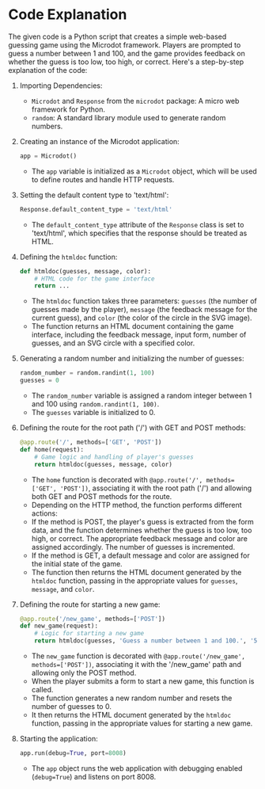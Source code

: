 # Code Explanation

The given code is a Python script that creates a simple web-based guessing game using the Microdot framework. Players are prompted to guess a number between 1 and 100, and the game provides feedback on whether the guess is too low, too high, or correct. Here's a step-by-step explanation of the code:

1. Importing Dependencies:
   - `Microdot` and `Response` from the `microdot` package: A micro web framework for Python.
   - `random`: A standard library module used to generate random numbers.

2. Creating an instance of the Microdot application:
   ```python
   app = Microdot()
   ```
   - The `app` variable is initialized as a `Microdot` object, which will be used to define routes and handle HTTP requests.

3. Setting the default content type to 'text/html':
   ```python
   Response.default_content_type = 'text/html'
   ```
   - The `default_content_type` attribute of the `Response` class is set to 'text/html', which specifies that the response should be treated as HTML.

4. Defining the `htmldoc` function:
   ```python
   def htmldoc(guesses, message, color):
       # HTML code for the game interface
       return ...
   ```
   - The `htmldoc` function takes three parameters: `guesses` (the number of guesses made by the player), `message` (the feedback message for the current guess), and `color` (the color of the circle in the SVG image).
   - The function returns an HTML document containing the game interface, including the feedback message, input form, number of guesses, and an SVG circle with a specified color.

5. Generating a random number and initializing the number of guesses:
   ```python
   random_number = random.randint(1, 100)
   guesses = 0
   ```
   - The `random_number` variable is assigned a random integer between 1 and 100 using `random.randint(1, 100)`.
   - The `guesses` variable is initialized to 0.

6. Defining the route for the root path ('/') with GET and POST methods:
   ```python
   @app.route('/', methods=['GET', 'POST'])
   def home(request):
       # Game logic and handling of player's guesses
       return htmldoc(guesses, message, color)
   ```
   - The `home` function is decorated with `@app.route('/', methods=['GET', 'POST'])`, associating it with the root path ('/') and allowing both GET and POST methods for the route.
   - Depending on the HTTP method, the function performs different actions:
   - If the method is POST, the player's guess is extracted from the form data, and the function determines whether the guess is too low, too high, or correct. The appropriate feedback message and color are assigned accordingly. The number of guesses is incremented.
   - If the method is GET, a default message and color are assigned for the initial state of the game.
   - The function then returns the HTML document generated by the `htmldoc` function, passing in the appropriate values for `guesses`, `message`, and `color`.

7. Defining the route for starting a new game:
   ```python
   @app.route('/new_game', methods=['POST'])
   def new_game(request):
       # Logic for starting a new game
       return htmldoc(guesses, 'Guess a number between 1 and 100.', '515262') # Grey
   ```
   - The `new_game` function is decorated with `@app.route('/new_game', methods=['POST'])`, associating it with the '/new_game' path and allowing only the POST method.
   - When the player submits a form to start a new game, this function is called.
   - The function generates a new random number and resets the number of guesses to 0.
   - It then returns the HTML document generated by the `htmldoc` function, passing in the appropriate values for starting a new game.

8. Starting the application:
   ```python
   app.run(debug=True, port=8008)
   ```
   - The `app` object runs the web application with debugging enabled (`debug=True`) and listens on port 8008.
